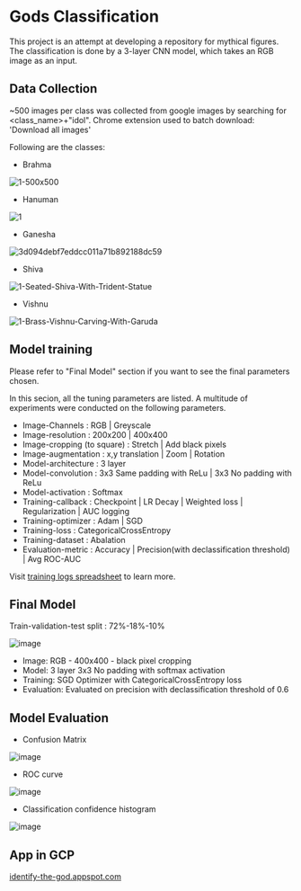 # Gods Classification

This project is an attempt at developing a repository for mythical figures. 
The classification is done by a 3-layer CNN model, which takes an RGB image as an input. 



## Data Collection

~500 images per class was collected from google images by searching for <class_name>+"idol". 
Chrome extension used to batch download: 'Download all images'

Following are the classes:
- Brahma

![1-500x500](https://user-images.githubusercontent.com/19368262/155070249-dd50ec71-d8ec-4643-8d38-eb5015869c4f.jpg)

- Hanuman

![1](https://user-images.githubusercontent.com/19368262/155070310-6760f4bf-2090-4f3a-9309-5a6f8428a182.jpg)

- Ganesha

![3d094debf7eddcc011a71b892188dc59](https://user-images.githubusercontent.com/19368262/155070290-ad2debaa-197a-444f-973a-5ec2cf54725f.jpg)

- Shiva

![1-Seated-Shiva-With-Trident-Statue](https://user-images.githubusercontent.com/19368262/155070333-5a880e53-abf4-485d-849c-dcd8de7a9485.jpg)

- Vishnu

![1-Brass-Vishnu-Carving-With-Garuda](https://user-images.githubusercontent.com/19368262/155070355-497ffc64-06bf-4d0d-bbe5-5c65e25b5b98.jpg)

## Model training

Please refer to "Final Model" section if you want to see the final parameters chosen.

In this secion, all the tuning parameters are listed. A multitude of experiments were conducted on the following parameters. 


- Image-Channels : RGB | Greyscale
- Image-resolution : 200x200 | 400x400
- Image-cropping (to square) : Stretch | Add black pixels
- Image-augmentation : x,y translation | Zoom | Rotation
- Model-architecture : 3 layer
- Model-convolution : 3x3 Same padding with ReLu | 3x3 No padding with ReLu
- Model-activation : Softmax
- Training-callback : Checkpoint | LR Decay | Weighted loss | Regularization | AUC logging
- Training-optimizer : Adam | SGD
- Training-loss : CategoricalCrossEntropy
- Training-dataset : Abalation
- Evaluation-metric : Accuracy | Precision(with declassification threshold) | Avg ROC-AUC

Visit [training logs spreadsheet](https://docs.google.com/spreadsheets/d/14M4bjHU0hTsIOE5Kg2HED66Pj8S2rfyHNIVaIluxvsc/edit?usp=sharing) to learn more.


## Final Model

Train-validation-test split : 72%-18%-10%

![image](https://user-images.githubusercontent.com/19368262/155069292-95a9e859-a4b5-42e3-a051-bc2c203c63b9.png)

- Image: RGB - 400x400 - black pixel cropping
- Model: 3 layer 3x3 No padding with softmax activation
- Training: SGD Optimizer with CategoricalCrossEntropy loss
- Evaluation: Evaluated on precision with declassification threshold of 0.6

## Model Evaluation

- Confusion Matrix

![image](https://user-images.githubusercontent.com/19368262/155069393-2b90a27c-4f90-4460-bccf-43ff5a18ad40.png)

- ROC curve

![image](https://user-images.githubusercontent.com/19368262/155069512-bd2081c7-bbf6-4ed4-aff9-c17a7ab87dd7.png)

- Classification confidence histogram

![image](https://user-images.githubusercontent.com/19368262/155069617-1400eecf-7519-41a3-9432-a44047021848.png)


## App in GCP

[identify-the-god.appspot.com](http://identify-the-god.appspot.com)


